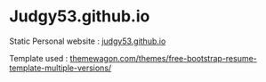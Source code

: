 # Judgy53.github.io
Static Personal website : [judgy53.github.io](https://judgy53.github.io)

Template used : [themewagon.com/themes/free-bootstrap-resume-template-multiple-versions/](https://themewagon.com/themes/free-bootstrap-resume-template-multiple-versions/)
